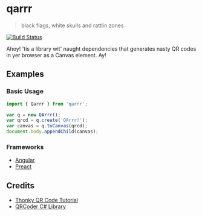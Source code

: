 # qarrr
> black flags, white skulls and rattlin zones

[![Build Status](https://travis-ci.org/seveves/qarrr.svg?branch=master)](https://travis-ci.org/seveves/qarrr)

Ahoy! 'tis a library wit' naught dependencies that generates nasty QR codes in yer browser as a Canvas element. Ay!

## Examples

### Basic Usage
```javascript
import { Qarrr } from 'qarrr';

var q = new QArrr();
var qrcd = q.create('QArrr!');
var canvas = q.toCanvas(qrcd);
document.body.appendChild(canvas);
```

### Frameworks
* [Angular](https://stackblitz.com/edit/angular-qarrr?ctl=1&embed=1&file=app/app.component.html&view=preview)
* [Preact](https://codepen.io/seveves/pen/gvGWPz?editors=0010)


## Credits
* [Thonky QR Code Tutorial](https://www.thonky.com/qr-code-tutorial/introduction)
* [QRCoder C# Library](https://github.com/codebude/QRCoder)
